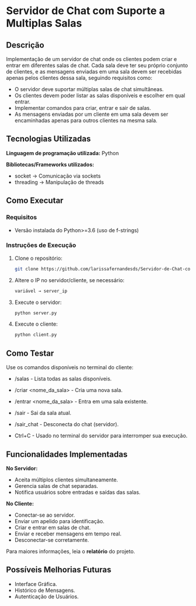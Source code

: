 # Servidor de Chat com Suporte a Multiplas Salas

## Descrição
 Implementação de um servidor de chat onde os clientes podem criar e entrar em diferentes salas de chat. Cada sala deve ter seu próprio conjunto de clientes, e as mensagens enviadas em uma sala devem ser recebidas apenas pelos clientes dessa sala, seguindo requisitos como:
- O servidor deve suportar múltiplas salas de chat simultâneas.
- Os clientes devem poder listar as salas disponíveis e escolher em qual entrar.
- Implementar comandos para criar, entrar e sair de salas.
- As mensagens enviadas por um cliente em uma sala devem ser encaminhadas apenas para outros clientes na mesma sala.


## Tecnologias Utilizadas
 **Linguagem de programação utilizada:** Python

 **Bibliotecas/Frameworks utilizados:**
- socket → Comunicação via sockets
- threading → Manipulação de threads

## Como Executar

### Requisitos
- Versão instalada do Python>=3.6 (uso de f-strings)

### Instruções de Execução
1. Clone o repositório:
   ```bash
   git clone https://github.com/larissafernandesds/Servidor-de-Chat-com-Suporte-a-Multiplas-Salas.git

2. Altere o IP no servidor/cliente, se necessário:
   ```bash
   variável → server_ip
   ```
3. Execute o servidor:
   ```bash
   python server.py
   ```
4. Execute o cliente:
   ```bash
   python client.py
   ```

## Como Testar
 Use os comandos disponíveis no terminal do cliente:
- /salas - Lista todas as salas disponíveis.

- /criar <nome_da_sala> - Cria uma nova sala.

- /entrar <nome_da_sala> - Entra em uma sala existente.

- /sair - Sai da sala atual.

- /sair_chat - Desconecta do chat (servidor).

- Ctrl+C - Usado no terminal do servidor para interromper sua execução.


## Funcionalidades Implementadas

**No Servidor:**

- Aceita múltiplos clientes simultaneamente.
- Gerencia salas de chat separadas.
- Notifica usuários sobre entradas e saídas das salas.

**No Cliente:**

- Conectar-se ao servidor.
- Enviar um apelido para identificação.
- Criar e entrar em salas de chat.
- Enviar e receber mensagens em tempo real.
- Desconectar-se corretamente.

Para maiores informações, leia o **relatório** do projeto.

## Possíveis Melhorias Futuras
- Interface Gráfica.
- Histórico de Mensagens.
- Autenticação de Usuários.

